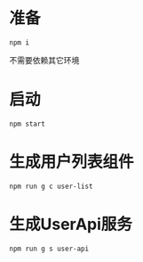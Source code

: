 # 准备
`npm i`

不需要依赖其它环境

# 启动

`npm start`

# 生成用户列表组件
`npm run g c user-list`

# 生成UserApi服务
`npm run g s user-api`
